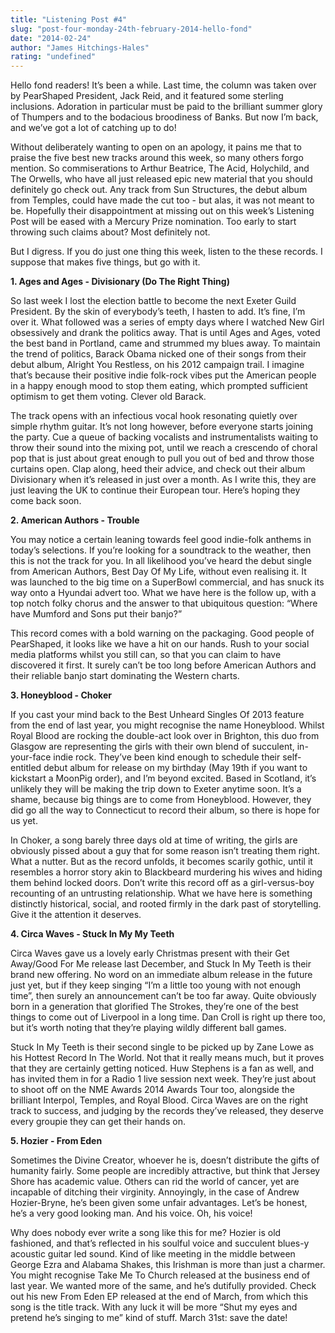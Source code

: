 ```yaml
---
title: "Listening Post #4"
slug: "post-four-monday-24th-february-2014-hello-fond"
date: "2014-02-24"
author: "James Hitchings-Hales"
rating: "undefined"
---
```


Hello fond readers! It’s been a while. Last time, the column was taken over by PearShaped President, Jack Reid, and it featured some sterling inclusions. Adoration in particular must be paid to the brilliant summer glory of Thumpers and to the bodacious broodiness of Banks. But now I’m back, and we’ve got a lot of catching up to do!

Without deliberately wanting to open on an apology, it pains me that to praise the five best new tracks around this week, so many others forgo mention. So commiserations to Arthur Beatrice, The Acid, Holychild, and The Orwells, who have all just released epic new material that you should definitely go check out. Any track from Sun Structures, the debut album from Temples, could have made the cut too - but alas, it was not meant to be. Hopefully their disappointment at missing out on this week’s Listening Post will be eased with a Mercury Prize nomination. Too early to start throwing such claims about? Most definitely not.

But I digress. If you do just one thing this week, listen to the these records. I suppose that makes five things, but go with it.

**1\. Ages and Ages - Divisionary (Do The Right Thing)**

So last week I lost the election battle to become the next Exeter Guild President. By the skin of everybody’s teeth, I hasten to add. It’s fine, I’m over it. What followed was a series of empty days where I watched New Girl obsessively and drank the politics away. That is until Ages and Ages, voted the best band in Portland, came and strummed my blues away. To maintain the trend of politics, Barack Obama nicked one of their songs from their debut album, Alright You Restless, on his 2012 campaign trail. I imagine that’s because their positive indie folk-rock vibes put the American people in a happy enough mood to stop them eating, which prompted sufficient optimism to get them voting. Clever old Barack.

The track opens with an infectious vocal hook resonating quietly over simple rhythm guitar. It’s not long however, before everyone starts joining the party. Cue a queue of backing vocalists and instrumentalists waiting to throw their sound into the mixing pot, until we reach a crescendo of choral pop that is just about great enough to pull you out of bed and throw those curtains open. Clap along, heed their advice, and check out their album Divisionary when it’s released in just over a month. As I write this, they are just leaving the UK to continue their European tour. Here’s hoping they come back soon.

**2\. American Authors - Trouble**

You may notice a certain leaning towards feel good indie-folk anthems in today’s selections. If you’re looking for a soundtrack to the weather, then this is not the track for you. In all likelihood you’ve heard the debut single from American Authors, Best Day Of My Life, without even realising it. It was launched to the big time on a SuperBowl commercial, and has snuck its way onto a Hyundai advert too. What we have here is the follow up, with a top notch folky chorus and the answer to that ubiquitous question: “Where have Mumford and Sons put their banjo?”

This record comes with a bold warning on the packaging. Good people of PearShaped, it looks like we have a hit on our hands. Rush to your social media platforms whilst you still can, so that you can claim to have discovered it first. It surely can’t be too long before American Authors and their reliable banjo start dominating the Western charts.

**3\. Honeyblood - Choker**

If you cast your mind back to the Best Unheard Singles Of 2013 feature from the end of last year, you might recognise the name Honeyblood. Whilst Royal Blood are rocking the double-act look over in Brighton, this duo from Glasgow are representing the girls with their own blend of succulent, in-your-face indie rock. They’ve been kind enough to schedule their self-entitled debut album for release on my birthday (May 19th if you want to kickstart a MoonPig order), and I’m beyond excited. Based in Scotland, it’s unlikely they will be making the trip down to Exeter anytime soon. It’s a shame, because big things are to come from Honeyblood. However, they did go all the way to Connecticut to record their album, so there is hope for us yet.

In Choker, a song barely three days old at time of writing, the girls are obviously pissed about a guy that for some reason isn’t treating them right. What a nutter. But as the record unfolds, it becomes scarily gothic, until it resembles a horror story akin to Blackbeard murdering his wives and hiding them behind locked doors. Don’t write this record off as a girl-versus-boy recounting of an untrusting relationship. What we have here is something distinctly historical, social, and rooted firmly in the dark past of storytelling. Give it the attention it deserves.

**4\. Circa Waves - Stuck In My My Teeth**

Circa Waves gave us a lovely early Christmas present with their Get Away/Good For Me release last December, and Stuck In My Teeth is their brand new offering. No word on an immediate album release in the future just yet, but if they keep singing “I’m a little too young with not enough time”, then surely an announcement can’t be too far away. Quite obviously born in a generation that glorified The Strokes, they’re one of the best things to come out of Liverpool in a long time. Dan Croll is right up there too, but it’s worth noting that they’re playing wildly different ball games.

Stuck In My Teeth is their second single to be picked up by Zane Lowe as his Hottest Record In The World. Not that it really means much, but it proves that they are certainly getting noticed. Huw Stephens is a fan as well, and has invited them in for a Radio 1 live session next week. They’re just about to shoot off on the NME Awards 2014 Awards Tour too, alongside the brilliant Interpol, Temples, and Royal Blood. Circa Waves are on the right track to success, and judging by the records they’ve released, they deserve every groupie they can get their hands on.

**5\. Hozier - From Eden**

Sometimes the Divine Creator, whoever he is, doesn’t distribute the gifts of humanity fairly. Some people are incredibly attractive, but think that Jersey Shore has academic value. Others can rid the world of cancer, yet are incapable of ditching their virginity. Annoyingly, in the case of Andrew Hozier-Bryne, he’s been given some unfair advantages. Let’s be honest, he’s a very good looking man. And his voice. Oh, his voice!

Why does nobody ever write a song like this for me? Hozier is old fashioned, and that’s reflected in his soulful voice and succulent blues-y acoustic guitar led sound. Kind of like meeting in the middle between George Ezra and Alabama Shakes, this Irishman is more than just a charmer. You might recognise Take Me To Church released at the business end of last year. We wanted more of the same, and he’s dutifully provided. Check out his new From Eden EP released at the end of March, from which this song is the title track. With any luck it will be more “Shut my eyes and pretend he’s singing to me” kind of stuff. March 31st: save the date!
